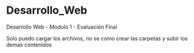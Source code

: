 # Desarrollo_Web
Desarrollo Web - Modulo 1 - Evaluación Final

Solo puedo cargar los archivos, no se como crear las carpetas y subir los demas contenidos
